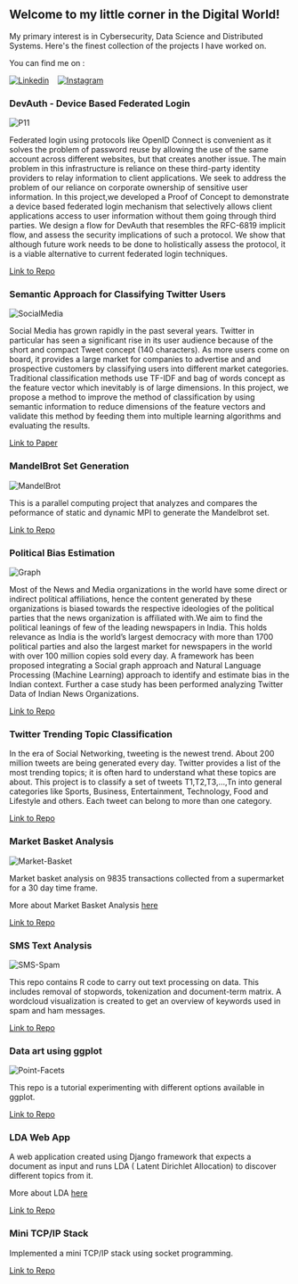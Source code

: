 ## Welcome to my little corner in the Digital World!

My primary interest is in Cybersecurity, Data Science and Distributed Systems. Here's the finest collection of the projects I have worked on. 

You can find me on : 

[![Linkedin](imgs/linkedin.JPG)](https://www.linkedin.com/in/prateeknar/)    &nbsp;&nbsp;          [![Instagram](imgs/instagram.JPG)](https://www.instagram.com/narendraprateek/)

### DevAuth - Device Based Federated Login

![P11](imgs/Combine.png)

Federated login using protocols like OpenID Connect is convenient as it solves the problem of password reuse by allowing the use of the same account across different websites, but that creates another issue. The main problem in this infrastructure is reliance on these third-party identity providers to relay information to client applications. We seek to address the problem of our reliance on corporate ownership of sensitive user information. In this project,we developed a Proof of Concept to demonstrate a device based federated login mechanism that selectively allows client applications access to user information without them going through third parties. We design a flow for DevAuth that resembles the RFC-6819 implicit flow, and assess the security implications of such a protocol. We show that although future work needs to be done to holistically assess the protocol, it is a viable alternative to current federated login techniques.

[Link to Repo](https://github.com/pnpninja/DevAuth)

### Semantic Approach for Classifying Twitter Users

![SocialMedia](imgs/SocialMedia.png)

Social Media has grown rapidly in the past several years. Twitter in particular has seen a significant rise in its user audience because of the short and compact Tweet concept (140 characters). As more users come on board, it provides a large market for companies to advertise and and prospective customers by classifying users into different market categories. Traditional classification methods use TF-IDF and bag of words concept as the feature vector which inevitably is of large dimensions. In this project, we propose a method to improve the method of classification by using semantic information to reduce dimensions of the feature vectors and validate this method by feeding them into multiple learning algorithms and evaluating the results.

[Link to Paper](https://link.springer.com/chapter/10.1007/978-981-10-3376-6_3)




### MandelBrot Set Generation

![MandelBrot](imgs/m2.JPG) 

This is a parallel computing project that analyzes and compares the peformance of static and dynamic MPI to generate the Mandelbrot set.

[Link to Repo](https://github.com/madhasri/Mandelbrot-Parallel-Computing)


### Political Bias Estimation

![Graph](imgs/dp.png)

Most of the News and Media organizations in the world have some direct or indirect political affiliations, hence the content generated by these organizations is biased towards the respective ideologies of the political parties that the news organization is affiliated with.We aim to find the political leanings of few of the leading newspapers in India. This holds relevance as India is the world’s largest democracy with more than 1700 political parties and also the largest market for newspapers in the world with over 100 million copies sold every day. A framework has been proposed integrating a Social graph approach and Natural Language Processing (Machine Learning) approach to identify and estimate bias in the Indian context. Further a case study has been performed analyzing Twitter Data of Indian News Organizations.

[Link to Repo](https://github.com/madhasri/Political-Bias-Estimation)


### Twitter Trending Topic Classification

In the era of Social Networking, tweeting is the newest trend. About 200 million tweets are being generated every day. Twitter provides a list of the most trending topics; it is often hard to understand what these topics are about. This project is to classify a set of tweets T1,T2,T3,...,Tn into general categories like Sports, Business, Entertainment, Technology, Food and Lifestyle and others. Each tweet can belong to more than one category.

[Link to Repo](https://github.com/madhasri/Twitter-Trending-Topic-Classification)


### Market Basket Analysis

![Market-Basket](imgs/market-basket1.PNG)

Market basket analysis on 9835 transactions collected from a supermarket for a 30 day time frame.

More about Market Basket Analysis [here](https://towardsdatascience.com/a-gentle-introduction-on-market-basket-analysis-association-rules-fa4b986a40ce)

[Link to Repo](https://github.com/madhasri/Market-Basket-Analysis)


### SMS Text Analysis

![SMS-Spam](imgs/spam.png)

This repo contains R code to carry out text processing on data. This includes removal of stopwords, tokenization and document-term matrix. A wordcloud visualization is created to get an overview of keywords used in spam and ham messages.

[Link to Repo](https://github.com/madhasri/SMS-Text-Analysis)

### Data art using ggplot

![Point-Facets](imgs/point_facets-1.png)

This repo is a tutorial experimenting with different options available in ggplot.

[Link to Repo](https://github.com/madhasri/data-viz-ggplot)


### LDA Web App

A web application created using Django framework that expects a document as input and runs LDA ( Latent Dirichlet Allocation) to discover different topics from it.

More about LDA [here](https://towardsdatascience.com/topic-modeling-and-latent-dirichlet-allocation-in-python-9bf156893c24)

[Link to Repo](https://github.com/madhasri/LDA-Web-App)


### Mini TCP/IP Stack

Implemented a mini TCP/IP stack using socket programming.

[Link to Repo](https://github.com/madhasri/Mini-TCP-IP-Stack)




